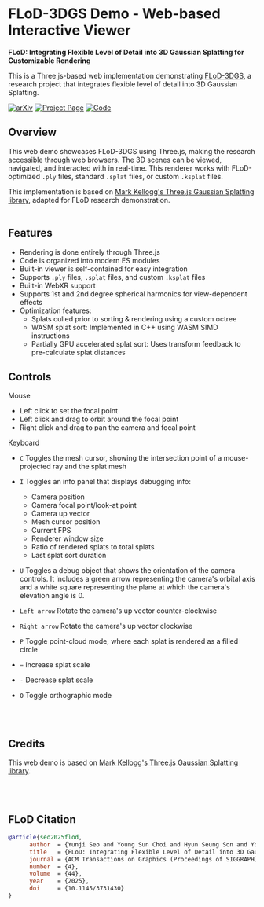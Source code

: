 # FLoD-3DGS Demo - Web-based Interactive Viewer

**FLoD: Integrating Flexible Level of Detail into 3D Gaussian Splatting for Customizable Rendering**

This is a Three.js-based web implementation demonstrating [FLoD-3DGS](https://3dgs-flod.github.io/flod/), a research project that integrates flexible level of detail into 3D Gaussian Splatting.

[![arXiv](https://img.shields.io/badge/arXiv-2408.128894-b31b1b.svg)](https://arxiv.org/abs/2408.12894) 
[![Project Page](https://img.shields.io/badge/Visit-Project_Page-007ec6.svg)](https://3dgs-flod.github.io/flod/)
[![Code](https://img.shields.io/badge/GitHub-%23121011.svg?logo=github&logoColor=white)](https://github.com/3DGS-FLoD/flod)

## Overview

This web demo showcases FLoD-3DGS using Three.js, making the research accessible through web browsers. The 3D scenes can be viewed, navigated, and interacted with in real-time. This renderer works with FLoD-optimized `.ply` files, standard `.splat` files, or custom `.ksplat` files.

This implementation is based on [Mark Kellogg's Three.js Gaussian Splatting library](https://github.com/mkkellogg/GaussianSplats3D), adapted for FLoD research demonstration.
<br>
<br>

## Features

- Rendering is done entirely through Three.js
- Code is organized into modern ES modules
- Built-in viewer is self-contained for easy integration
- Supports `.ply` files, `.splat` files, and custom `.ksplat` files
- Built-in WebXR support
- Supports 1st and 2nd degree spherical harmonics for view-dependent effects
- Optimization features:
    - Splats culled prior to sorting & rendering using a custom octree
    - WASM splat sort: Implemented in C++ using WASM SIMD instructions
    - Partially GPU accelerated splat sort: Uses transform feedback to pre-calculate splat distances


## Controls
Mouse
- Left click to set the focal point
- Left click and drag to orbit around the focal point
- Right click and drag to pan the camera and focal point
  
Keyboard
- `C` Toggles the mesh cursor, showing the intersection point of a mouse-projected ray and the splat mesh

- `I` Toggles an info panel that displays debugging info:
  - Camera position
  - Camera focal point/look-at point
  - Camera up vector
  - Mesh cursor position
  - Current FPS
  - Renderer window size
  - Ratio of rendered splats to total splats
  - Last splat sort duration

- `U` Toggles a debug object that shows the orientation of the camera controls. It includes a green arrow representing the camera's orbital axis and a white square representing the plane at which the camera's elevation angle is 0.

- `Left arrow` Rotate the camera's up vector counter-clockwise

- `Right arrow` Rotate the camera's up vector clockwise

- `P` Toggle point-cloud mode, where each splat is rendered as a filled circle

- `=` Increase splat scale

- `-` Decrease splat scale

- `O` Toggle orthographic mode

<br>
<br>

## Credits

This web demo is based on [Mark Kellogg's Three.js Gaussian Splatting library](https://github.com/mkkellogg/GaussianSplats3D). 

<br>
<br>

## FLoD Citation

```bibtex
@article{seo2025flod,
      author  = {Yunji Seo and Young Sun Choi and Hyun Seung Son and Youngjung Uh},
      title   = {FLoD: Integrating Flexible Level of Detail into 3D Gaussian Splatting for Customizable Rendering},
      journal = {ACM Transactions on Graphics (Proceedings of SIGGRAPH)},
      number  = {4},
      volume  = {44},
      year    = {2025},
      doi     = {10.1145/3731430}
}
```
